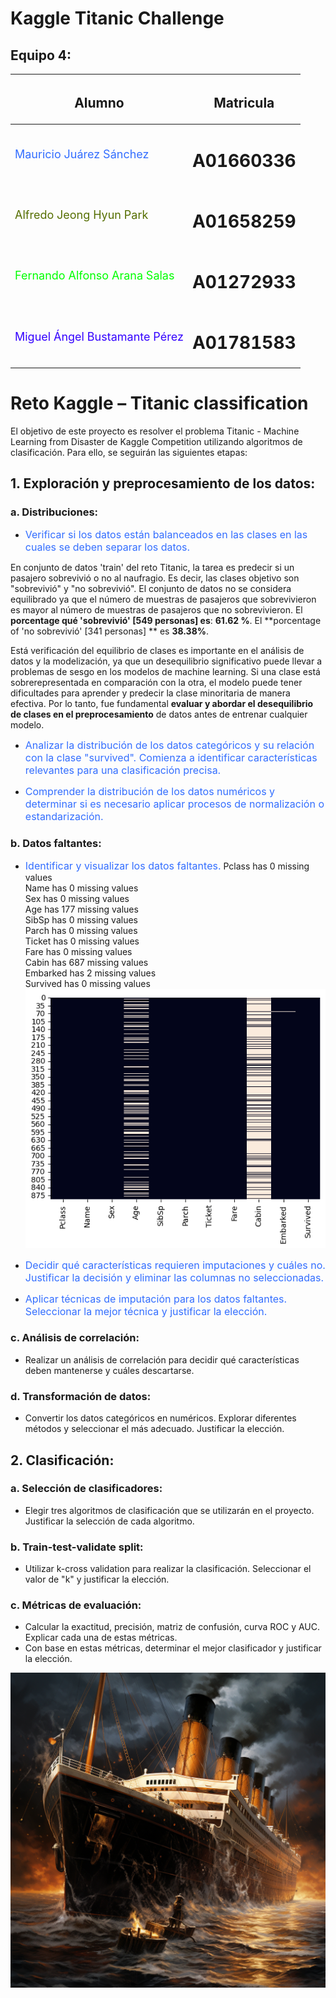 # Kaggle Titanic Challenge
## **Equipo 4**:
| <h2>Alumno</h2> | <h2>Matricula</h2> |
| ---|---|
| <font size = 4 color ='336EFF'>Mauricio Juárez Sánchez</font> | <h1>A01660336</h1> |
| <font size = 4 color ='556E00'>Alfredo Jeong Hyun Park</font> | <h1>A01658259</h1> |
| <font size = 4 color ='00FF00'>Fernando Alfonso Arana Salas</font> | <h1>A01272933</h1> |
| <font size = 4 color ='3300FF'>Miguel Ángel Bustamante Pérez</font> | <h1>A01781583</h1> |

# Reto Kaggle – Titanic classification

El objetivo de este proyecto es resolver el problema Titanic - Machine Learning from Disaster de Kaggle Competition utilizando algoritmos de clasificación. Para ello, se seguirán las siguientes etapas:

## 1. Exploración y preprocesamiento de los datos:

### a. Distribuciones:

- <font size = 3 color ='336EFF'>Verificar si los datos están balanceados en las clases en las cuales se deben separar los datos.</font>

En conjunto de datos 'train' del reto Titanic, la tarea es predecir si un pasajero sobrevivió o no al naufragio. Es decir, las clases objetivo son "sobrevivió" y "no sobrevivió". El conjunto de datos no se considera equilibrado ya que el número de muestras de pasajeros que sobrevivieron es mayor al número de muestras de pasajeros que no sobrevivieron. El **porcentage qué 'sobrevivió' [549 personas] es**:  **61.62 %**. El **porcentage of 'no sobrevivió' [341 personas] ** es  **38.38%**. 

Está verificación del equilibrio de clases es importante en el análisis de datos y la modelización, ya que un desequilibrio significativo puede llevar a problemas de sesgo en los modelos de machine learning. Si una clase está sobrerepresentada en comparación con la otra, el modelo puede tener dificultades para aprender y predecir la clase minoritaria de manera efectiva. Por lo tanto, fue fundamental **evaluar y abordar el desequilibrio de clases en el preprocesamiento** de datos antes de entrenar cualquier modelo.

- <font size = 3 color ='336EFF'>Analizar la distribución de los datos categóricos y su relación con la clase "survived". Comienza a identificar características relevantes para una clasificación precisa.</font>

- <font size = 3 color ='336EFF'>Comprender la distribución de los datos numéricos y determinar si es necesario aplicar procesos de normalización o estandarización.</font>

### b. Datos faltantes:

- <font size = 3 color ='336EFF'>Identificar y visualizar los datos faltantes.</font>
Pclass has 0 missing values<br>
Name has 0 missing values<br>
Sex has 0 missing values<br>
Age has 177 missing values<br>
SibSp has 0 missing values<br>
Parch has 0 missing values<br>
Ticket has 0 missing values<br>
Fare has 0 missing values<br>
Cabin has 687 missing values<br>
Embarked has 2 missing values<br>
Survived has 0 missing values<br>
![Faltantes](./assets/datos_faltantes.png)

- <font size = 3 color ='336EFF'>Decidir qué características requieren imputaciones y cuáles no. Justificar la decisión y eliminar las columnas no seleccionadas.</font>

- <font size = 3 color ='336EFF'>Aplicar técnicas de imputación para los datos faltantes. Seleccionar la mejor técnica y justificar la elección.</font>

### c. Análisis de correlación:

- Realizar un análisis de correlación para decidir qué características deben mantenerse y cuáles descartarse.

### d. Transformación de datos:

- Convertir los datos categóricos en numéricos. Explorar diferentes métodos y seleccionar el más adecuado. Justificar la elección.

## 2. Clasificación:

### a. Selección de clasificadores:

- Elegir tres algoritmos de clasificación que se utilizarán en el proyecto. Justificar la selección de cada algoritmo.

### b. Train-test-validate split:

- Utilizar k-cross validation para realizar la clasificación. Seleccionar el valor de "k" y justificar la elección.

### c. Métricas de evaluación:

- Calcular la exactitud, precisión, matriz de confusión, curva ROC y AUC. Explicar cada una de estas métricas.
- Con base en estas métricas, determinar el mejor clasificador y justificar la elección.


![Titanic](./assets/titanic.png)